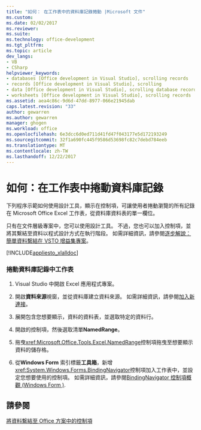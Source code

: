 ```yaml
---
title: "如何： 在工作表中的資料庫記錄捲動 |Microsoft 文件"
ms.custom: 
ms.date: 02/02/2017
ms.reviewer: 
ms.suite: 
ms.technology: office-development
ms.tgt_pltfrm: 
ms.topic: article
dev_langs:
- VB
- CSharp
helpviewer_keywords:
- databases [Office development in Visual Studio], scrolling records
- records [Office development in Visual Studio], scrolling
- data [Office development in Visual Studio], scrolling database records
- worksheets [Office development in Visual Studio], scrolling records
ms.assetid: aea4c86c-9d6d-47dd-8977-066e21945dab
caps.latest.revision: "33"
author: gewarren
ms.author: gewarren
manager: ghogen
ms.workload: office
ms.openlocfilehash: 6e3dcc6d0ed711d41fd47f043177e5d172193249
ms.sourcegitcommit: 32f1a690fc445f9586d53698fc82c7debd784eeb
ms.translationtype: MT
ms.contentlocale: zh-TW
ms.lasthandoff: 12/22/2017
---
```

# <a name="how-to-scroll-through-database-records-in-a-worksheet"></a>如何：在工作表中捲動資料庫記錄
  下列程序示範如何使用設計工具，顯示在控制項，可讓使用者捲動瀏覽的所有記錄在 Microsoft Office Excel 工作表，從資料庫資料表的單一欄位。  
  
 只有在文件層級專案中，您可以使用設計工具。 不過，您也可以加入控制項，並將其繫結至資料以程式設計方式在執行階段。 如需詳細資訊，請參閱[逐步解說： 簡單資料繫結在 VSTO 增益集專案](../vsto/walkthrough-simple-data-binding-in-vsto-add-in-project.md)。  
  
 [!INCLUDE[appliesto_xlalldoc](../vsto/includes/appliesto-xlalldoc-md.md)]  
  
### <a name="to-scroll-through-database-records-in-a-worksheet"></a>捲動資料庫記錄中工作表  
  
1.  Visual Studio 中開啟 Excel 應用程式專案。  
  
2.  開啟**資料來源**視窗，並從資料庫建立資料來源。 如需詳細資訊，請參閱[加入新連接](../data-tools/add-new-connections.md)。  
  
3.  展開包含您想要顯示，資料的資料表，並選取特定的資料行。  
  
4.  開啟的控制項，然後選取清單**NamedRange**。  
  
5.  拖曳<xref:Microsoft.Office.Tools.Excel.NamedRange>控制項拖曳至想要顯示資料的儲存格。  
  
6.  從**Windows Form**  索引標籤**工具箱**，新增<xref:System.Windows.Forms.BindingNavigator>控制項加入工作表中，並設定您想要使用的控制項。 如需詳細資訊，請參閱[BindingNavigator 控制項概觀 &#40;Windows Form &#41;](/dotnet/framework/winforms/controls/bindingnavigator-control-overview-windows-forms).  
  
## <a name="see-also"></a>請參閱  
 [將資料繫結至 Office 方案中的控制項](../vsto/binding-data-to-controls-in-office-solutions.md)  
  
  